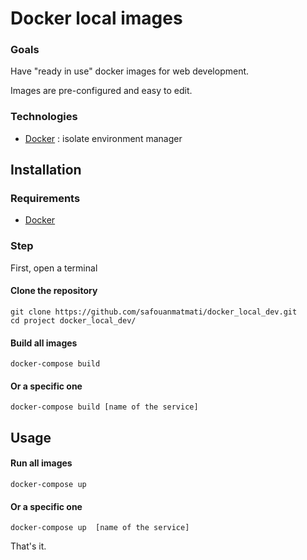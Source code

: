 # Docker local images
### Goals
Have "ready in use" docker images for web development.

Images are pre-configured and easy to edit.

### Technologies
* [Docker](https://docs.docker.com/install/) : isolate environment manager

## Installation
### Requirements
* [Docker](https://www.docker.com/get-started)

### Step
First, open a terminal

#### Clone the repository

```
git clone https://github.com/safouanmatmati/docker_local_dev.git
cd project docker_local_dev/
```
#### Build all images
```
docker-compose build
```
#### Or a specific one
```
docker-compose build [name of the service]
```

## Usage

#### Run all images
```
docker-compose up
```

#### Or a specific one
```
docker-compose up  [name of the service]
```

That's it.
